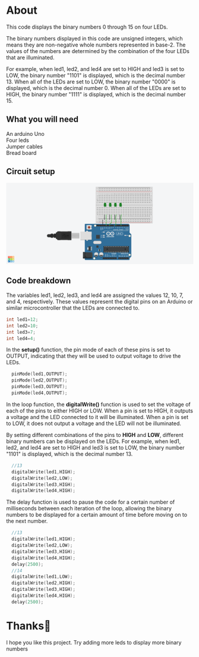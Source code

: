 # About
This code displays the binary numbers 0 through 15 on four LEDs.

The binary numbers displayed in this code are unsigned integers, which means they are non-negative whole numbers represented in base-2. The values of the numbers are determined by the combination of the four LEDs that are illuminated.


For example, when led1, led2, and led4 are set to HIGH and led3 is set to LOW, the binary number "1101" is displayed, which is the decimal number 13. When all of the LEDs are set to LOW, the binary number "0000" is displayed, which is the decimal number 0. When all of the LEDs are set to HIGH, the binary number "1111" is displayed, which is the decimal number 15.

## What you will need

An arduino Uno\
Four leds \
Jumper cables \
Bread board

## Circuit setup
<img src="circuit.png" alt="circuit" title="Optional title">


## Code breakdown

The variables led1, led2, led3, and led4 are assigned the values 12, 10, 7, and 4, respectively. These values represent the digital pins on an Arduino or similar microcontroller that the LEDs are connected to.

```c++
int led1=12;
int led2=10;
int led3=7;
int led4=4;
```
In the **setup()** function, the pin mode of each of these pins is set to OUTPUT, indicating that they will be used to output voltage to drive the LEDs.

```c++
  pinMode(led1,OUTPUT);
  pinMode(led2,OUTPUT);
  pinMode(led3,OUTPUT);
  pinMode(led4,OUTPUT);
```
In the loop function, the **digitalWrite()** function is used to set the voltage of each of the pins to either HIGH or LOW. When a pin is set to HIGH, it outputs a voltage and the LED connected to it will be illuminated. When a pin is set to LOW, it does not output a voltage and the LED will not be illuminated.

By setting different combinations of the pins to **HIGH** and **LOW**, different binary numbers can be displayed on the LEDs. For example, when led1, led2, and led4 are set to HIGH and led3 is set to LOW, the binary number "1101" is displayed, which is the decimal number 13.

```c++
  //13
  digitalWrite(led1,HIGH);
  digitalWrite(led2,LOW);
  digitalWrite(led3,HIGH);
  digitalWrite(led4,HIGH);
```

The delay function is used to pause the code for a certain number of milliseconds between each iteration of the loop, allowing the binary numbers to be displayed for a certain amount of time before moving on to the next number.

```c++
  //13
  digitalWrite(led1,HIGH);
  digitalWrite(led2,LOW);
  digitalWrite(led3,HIGH);
  digitalWrite(led4,HIGH);
  delay(2500);
  //14
  digitalWrite(led1,LOW);
  digitalWrite(led2,HIGH);
  digitalWrite(led3,HIGH);
  digitalWrite(led4,HIGH);
  delay(2500);
```


 # Thanks🤖

 I hope you like this project.
 Try adding more leds to display more binary numbers


